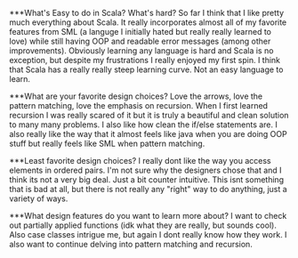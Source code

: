 ***What's Easy to do in Scala? What's hard?
So far I think that I like pretty much everything about Scala. It really incorporates almost all of my favorite features from SML (a languge I initially hated but really really learned to love) while still having OOP and readable error messages (among other improvements). Obviously learning any language is hard and Scala is no exception, but despite my frustrations I really enjoyed my first spin. I think that Scala has a really really steep learning curve. Not an easy language to learn.

***What are your favorite design choices?
Love the arrows, love the pattern matching, love the emphasis on recursion. When I first learned recursion I was really scared of it but it is truly a beautiful and clean solution to many many problems. I also like how clean the if/else statements are. I also really like the way that it almost feels like java when you are doing OOP stuff but really feels like SML when pattern matching.

***Least favorite design choices?
I really dont like the way you access elements in ordered pairs. I'm not sure why the designers chose that and I think its not a very big deal. Just a bit counter intuitive. This isnt something that is bad at all, but there is not really any "right" way to do anything, just a variety of ways.

***What design features do you want to learn more about?
I want to check out partially applied functions (idk what they are really, but sounds cool). Also case classes intrigue me, but again I dont really know how they work. I also want to continue delving into pattern matching and recursion.